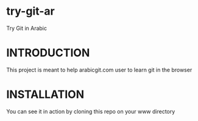 try-git-ar
==========

Try Git in Arabic

INTRODUCTION
=============

This project is meant to help arabicgit.com user to learn git in the browser

INSTALLATION
============

You can see it in action by cloning this repo on your www directory 
